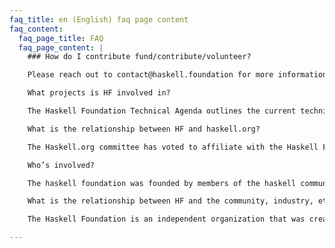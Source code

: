 ```yaml
---
faq_title: en (English) faq page content
faq_content:
  faq_page_title: FAQ
  faq_page_content: |
    ### How do I contribute fund/contribute/volunteer?

    Please reach out to contact@haskell.foundation for more information on how you can volunteer. For organizations and committees, see the Haskell Foundation Affiliation Documents to learn more about how you can become affiliated with the Haskell Foundation.

    What projects is HF involved in?

    The Haskell Foundation Technical Agenda outlines the current technical work that the Haskell Foundation is prioritizing. The Haskell Foundation (HF) grants a new opportunity to invest in Haskell and increase its productivity. This technical agenda includes a list of projects that we expect the HF to cultivate and support, depending on resources. This list is meant to be suggestive, not definitive: as the HF continues to mature, we may find that other technical projects become more important than what is listed below. In particular, we expect the HF to support a function where we can collect feedback (encompassing instruments like surveys, interviews, and user studies), and then we hope to use that feedback to inform our technical priorities.

    What is the relationship between HF and haskell.org?

    The Haskell.org committee has voted to affiliate with the Haskell Foundation, however the haskell.org committee remains an independent 501-3 (c) nonprofit organization. The haskell.org committee will continue to operate the haskell.org website and provide resources for haskell infrastructure such as Hackage and the haskell mailing lists.

    Who’s involved?

    The haskell foundation was founded by members of the haskell community, with help and input from existing haskell users, committees, and industrial users. Our sponsors page includes information about the organizations who have generously provided support for the Haskell Foundation.

    What is the relationship between HF and the community, industry, etc.

    The Haskell Foundation is an independent organization that was created to increase haskell adoption across industry, the open source community, and academia. Many companies who see the value in haskell have provided generous support to the haskell foundation. The haskell foundation was conceived of and created by long-time members of the haskell community.

---    
```


